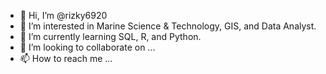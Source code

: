- 👋 Hi, I’m @rizky6920
- 👀 I’m interested in Marine Science & Technology, GIS, and Data Analyst.
- 🌱 I’m currently learning SQL, R, and Python.
- 💞️ I’m looking to collaborate on ...
- 📫 How to reach me ...

<!---
rizky6920/rizky6920 is a ✨ special ✨ repository because its `README.md` (this file) appears on your GitHub profile.
You can click the Preview link to take a look at your changes.
--->
